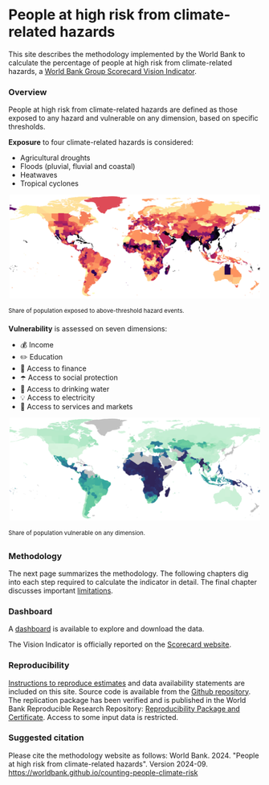 # People at high risk from climate-related hazards

This site describes the methodology implemented by the World Bank to calculate the percentage of people at high risk from climate-related hazards, a [World Bank Group Scorecard Vision Indicator](https://scorecard.worldbank.org/en/scorecard/our-vision#planet). 

### Overview

People at high risk from climate-related hazards are defined as those exposed to any hazard and vulnerable on any dimension, based on specific thresholds.

**Exposure** to four climate-related hazards is considered:
* Agricultural droughts
* Floods (pluvial, fluvial and coastal)
* Heatwaves
* Tropical cyclones

<p align="center">
  <img width="500" alt="Exposure" src="https://github.com/worldbank/counting-people-climate-risk/blob/main/docs/images/RP100_exp_any_pct.png?raw=true">
</p>

<sup> Share of population exposed to above-threshold hazard events.

**Vulnerability** is assessed on seven dimensions:
* 💰 Income
* ✏️ Education
* 🏦 Access to finance
* ☂️ Access to social protection
* 🚰 Access to drinking water
* 💡 Access to electricity
* 🏥 Access to services and markets

<p align="center">
  <img width="500" alt="Vulnerability" src="https://github.com/worldbank/counting-people-climate-risk/blob/main/docs/images/vul_any_pct.png?raw=true">
</p>

<sup> Share of population vulnerable on any dimension.

### Methodology

The next page summarizes the methodology. The following chapters dig into each step required to calculate the indicator in detail. The final chapter discusses important [limitations](docs/limitations).

### Dashboard

A [dashboard](docs/dashboard) is available to explore and download the data. 

The Vision Indicator is officially reported on the [Scorecard website](https://scorecard.worldbank.org/).

### Reproducibility

[Instructions to reproduce estimates](docs/reproducibility) and data availability statements are included on this site. Source code is available from the [Github repository](https://github.com/worldbank/counting-people-climate-risk). The replication package has been verified and is published in the World Bank Reproducible Research Repository: [Reproducibility Package and Certificate](https://reproducibility.worldbank.org/index.php/catalog/186). Access to some input data is restricted.

### Suggested citation
Please cite the methodology website as follows: 
World Bank. 2024. "People at high risk from climate-related hazards". Version 2024-09. <https://worldbank.github.io/counting-people-climate-risk> 